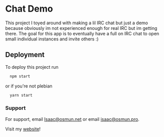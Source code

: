 # Chat Demo

This project I toyed around with making a lil IRC chat but just a 
demo because obviously im not experienced enough for real IRC but
im getting there. The goal for this app is to eventually have a 
full on IRC chat to open small individual instances and invite
others :)
## Deployment

To deploy this project run

```bash
  npm start
```

  or if you're not plebian
```bash
  yarn start
```


### Support

For support, email Isaac@osmun.net or email isaac@osmun.pro.

Visit my [website](https://izaiah.pro/)!